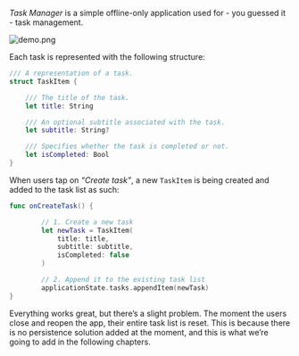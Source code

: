 
*Task Manager* is a simple offline-only application used for - you guessed it - task management.

![demo.png](11.2-task-manager/demo.png)

Each task is represented with the following structure:

```swift
/// A representation of a task.
struct TaskItem {

	/// The title of the task.
	let title: String

	/// An optional subtitle associated with the task.
	let subtitle: String?

	/// Specifies whether the task is completed or not.
	let isCompleted: Bool
}
```

When users tap on *“Create task”*, a new `TaskItem` is being created and added to the task list as such:

```swift
func onCreateTask() {

		// 1. Create a new task
		let newTask = TaskItem(
			title: title,
			subtitle: subtitle,
			isCompleted: false
		)

		// 2. Append it to the existing task list
		applicationState.tasks.appendItem(newTask)
}
```

Everything works great, but there’s a slight problem. The moment the users close and reopen the app, their entire task list is reset. This is because there is no persistence solution added at the moment, and this is what we’re going to add in the following chapters.
